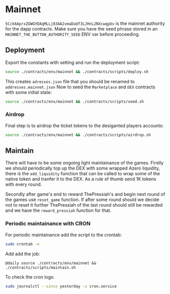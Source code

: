 # Mainnet

`5Cck6AprxZGWGYDAqMLLj83AA2vmaDaUf3LJHnL2NXcwqpUv` is the mainnet authority for the dapp contracts.
Make sure you have the seed phrase stored in an `MAINNET_THE_BUTTON_AUTHORITY_SEED` ENV var before proceeding.

## Deployment

Export the constants with setting and run the deployment script:

```bash
source ./contracts/env/mainnet && ./contracts/scripts/deploy.sh
```

This creates `adresses.json` file that you should be renamed to `addresses.mainnet.json`
Now to seed the `Marketplace` and `DEX` contracts with some initial state:

```bash
source ./contracts/env/mainnet && ./contracts/scripts/seed.sh
```

### Airdrop

Final step is to airdrop the ticket tokens to the desiganted players accounts:

```bash
source ./contracts/env/mainnet && ./contracts/scripts/airdrop.sh
```
## Maintain

There will have to be some ongoing light maintainance of the games.
Firstly we should periodically top up the DEX with some wrapped Azero liquidity, there is the `add_liquidity` function that can be called to wrap some of the native token and tranfer it to the DEX.
As a rule of thumb send 1K tokens with every round.

Secondly after game's end to reward ThePressiah's and begin next round of the games use `reset_game` function.
If after some round should we decide not to reset it further ThePressiah of the last round should still be rewarded and we have the `reward_pressiah` function for that.

### Periodic maintainance with CRON

For periodic maintainance add the script to the crontab:

```bash
sudo crontab -e
```

Add add the job:

```
@daily source ./contracts/env/mainnet && ./contracts/scripts/maintain.sh
```

To check the cron logs:

```bash
sudo journalctl --since yesterday -u cron.service
```
